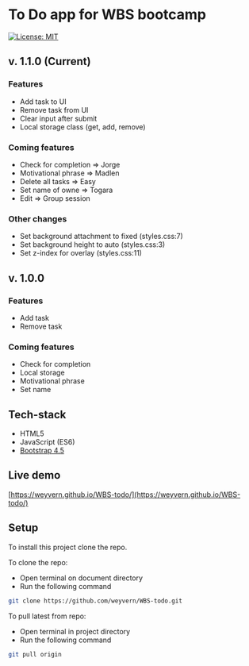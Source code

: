 # To Do app for WBS bootcamp

[![License: MIT](https://img.shields.io/badge/License-MIT-yellow.svg)](https://opensource.org/licenses/MIT)

## v. 1.1.0 (Current)

### Features

- Add task to UI
- Remove task from UI
- Clear input after submit
- Local storage class (get, add, remove)

### Coming features

- Check for completion => Jorge
- Motivational phrase => Madlen
- Delete all tasks => Easy
- Set name of owne => Togara
- Edit => Group session

### Other changes

- Set background attachment to fixed (styles.css:7)
- Set background height to auto (styles.css:3)
- Set z-index for overlay (styles.css:11)

## v. 1.0.0

### Features

- Add task
- Remove task

### Coming features

- Check for completion
- Local storage
- Motivational phrase
- Set name

## Tech-stack

- HTML5
- JavaScript (ES6)
- [Bootstrap 4.5](https://getbootstrap.com/)

## Live demo

[https://weyvern.github.io/WBS-todo/](https://weyvern.github.io/WBS-todo/)

## Setup

To install this project clone the repo.

To clone the repo:

- Open terminal on document directory
- Run the following command

```bash
git clone https://github.com/weyvern/WBS-todo.git
```

To pull latest from repo:

- Open terminal in project directory
- Run the following command

```bash
git pull origin
```
